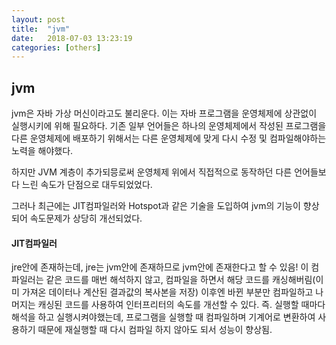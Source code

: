```yaml
---
layout: post
title:  "jvm"
date:   2018-07-03 13:23:19
categories: [others]
---
```

## jvm

jvm은 자바 가상 머신이라고도 불리운다.
이는 자바 프로그램을 운영체제에 상관없이 실행시키에 위해 필요하다.
기존 일부 언어들은 하나의 운영체제에서 작성된 프로그램을 다른 운영체제에 배포하기 위해서는 다른 운영체제에 맞게 다시 수정 및 컴파일해야하는 노력을 해야했다.

하지만 JVM 계층이 추가되믕로써 운영체제 위에서 직접적으로 동작하던 다른 언어들보다 느린 속도가 단점으로 대두되었었다.

그러나 최근에는 JIT컴파일러와 Hotspot과 같은 기술을 도입하여 jvm의 기능이 향상되어 속도문제가 상당히 개선되었다.

#### JIT컴파일러
jre안에 존재하는데, jre는 jvm안에 존재하므로 jvm안에 존재한다고 할 수 있음!
이 컴파일러는 같은 코드를 매번 해석하지 않고, 컴파일을 하면서 해당 코드를 캐싱해버림(이미 가져온 데이터나 계산된 결과값의 복사본을 저장) 이후엔 바뀐 부분만 컴파일하고 나머지는 캐싱된 코드를 사용하여 인터프리터의 속도를 개선할 수 있다.
즉. 실행할 때마다 해석을 하고 실행시켜야했는데, 프로그램을 실행할 때 컴파일하며 기계어로 변환하여 사용하기 때문에 재실행할 때 다시 컴파일 하지 않아도 되서 성능이 향상됨.
